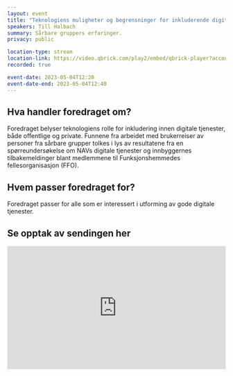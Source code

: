 ```yaml
---
layout: event
title: "Teknologiens muligheter og begrensninger for inkluderende digitale tjenester"
speakers: Till Halbach
summary: Sårbare gruppers erfaringer.
privacy: public

location-type: stream
location-link: https://video.qbrick.com/play2/embed/qbrick-player?accountId=763558&mediaId=1bb46ab6-a170-4b4a-bb9e-ee77b5a73afc&configId=qbrick-player&pageStyling=adaptive&autoplay=false&repeat=false&sharing=true&download=false&volume
recorded: true

event-date: 2023-05-04T12:20
event-date-end: 2023-05-04T12:40
---
```

## Hva handler foredraget om?
Foredraget belyser teknologiens rolle for inkludering innen digitale tjenester, både offentlige og private. Funnene fra arbeidet med brukerreiser av personer fra sårbare grupper tolkes i lys av resultatene fra en spørreundersøkelse om NAVs digitale tjenester og innbyggernes tilbakemeldinger blant medlemmene til Funksjonshemmedes fellesorganisasjon (FFO).

## Hvem passer foredraget for?
Foredraget passer for alle som er interessert i utforming av gode digitale tjenester.

## Se opptak av sendingen her

<div style="padding:56.25% 0 0 0;position:relative;"><iframe src="https://player.vimeo.com/video/831461568?h=31c0dc4fef&amp;badge=0&amp;autopause=0&amp;player_id=0&amp;app_id=58479" frameborder="0" allow="autoplay; fullscreen; picture-in-picture" allowfullscreen style="position:absolute;top:0;left:0;width:100%;height:100%;" title="Teknologiens muligheter og begrensninger for inkluderende digitale tjenester med Till Halbach"></iframe></div><script src="https://player.vimeo.com/api/player.js"></script>